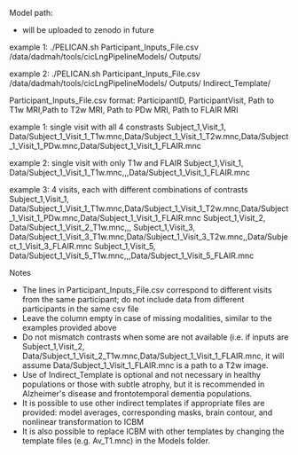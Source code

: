 Model path:
* will be uploaded to zenodo in future

example 1: 
./PELICAN.sh Participant_Inputs_File.csv /data/dadmah/tools/cicLngPipelineModels/ Outputs/

example 2: 
./PELICAN.sh Participant_Inputs_File.csv /data/dadmah/tools/cicLngPipelineModels/ Outputs/ Indirect_Template/


Participant_Inputs_File.csv format:
ParticipantID, ParticipantVisit, Path to T1w MRI,Path to T2w MRI, Path to PDw MRI, Path to FLAIR MRI 

example 1: single visit with all 4 constrasts
Subject_1,Visit_1, Data/Subject_1_Visit_1_T1w.mnc,Data/Subject_1_Visit_1_T2w.mnc,Data/Subject_1_Visit_1_PDw.mnc,Data/Subject_1_Visit_1_FLAIR.mnc

example 2: single visit with only T1w and FLAIR
Subject_1,Visit_1, Data/Subject_1_Visit_1_T1w.mnc,,,Data/Subject_1_Visit_1_FLAIR.mnc

example 3: 4 visits, each with different combinations of contrasts 
Subject_1,Visit_1, Data/Subject_1_Visit_1_T1w.mnc,Data/Subject_1_Visit_1_T2w.mnc,Data/Subject_1_Visit_1_PDw.mnc,Data/Subject_1_Visit_1_FLAIR.mnc
Subject_1,Visit_2, Data/Subject_1_Visit_2_T1w.mnc,,,
Subject_1,Visit_3, Data/Subject_1_Visit_3_T1w.mnc,Data/Subject_1_Visit_3_T2w.mnc,,Data/Subject_1_Visit_3_FLAIR.mnc
Subject_1,Visit_5, Data/Subject_1_Visit_5_T1w.mnc,,,Data/Subject_1_Visit_5_FLAIR.mnc

Notes
* The lines in Participant_Inputs_File.csv correspond to different visits from the same participant; do not include data from different participants in the same csv file
* Leave the column empty in case of missing modalities, similar to the examples provided above
* Do not mismatch contrasts when some are not available (i.e. if inputs are Subject_1,Visit_2, Data/Subject_1_Visit_2_T1w.mnc,Data/Subject_1_Visit_1_FLAIR.mnc, it will assume Data/Subject_1_Visit_1_FLAIR.mnc is a path to a T2w image.
* Use of Indirect_Template is optional and not necessary in healthy populations or those with subtle atrophy, but it is recommended in Alzheimer's disease and frontotemporal dementia populations.
* It is possible to use other indirect templates if appropriate files are provided: model averages, corresponding masks, brain contour, and nonlinear transformation to ICBM
* It is also possible to replace ICBM with other templates by changing the template files (e.g. Av_T1.mnc) in the Models folder.

